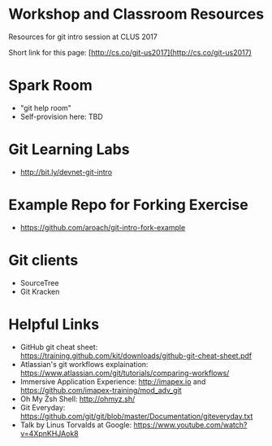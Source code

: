 #  Workshop and Classroom Resources
Resources for git intro session at CLUS 2017

Short link for this page: [http://cs.co/git-us2017](http://cs.co/git-us2017)

# Spark Room

* "git help room"
* Self-provision here: TBD

# Git Learning Labs

* http://bit.ly/devnet-git-intro

# Example Repo for Forking Exercise

* https://github.com/aroach/git-intro-fork-example

# Git clients

* SourceTree
* Git Kracken

# Helpful Links

* GitHub git cheat sheet: https://training.github.com/kit/downloads/github-git-cheat-sheet.pdf
* Atlassian's git workflows explaination: https://www.atlassian.com/git/tutorials/comparing-workflows/
* Immersive Application Experience: http://imapex.io and https://github.com/imapex-training/mod_adv_git
* Oh My Zsh Shell: http://ohmyz.sh/
* Git Everyday: https://github.com/git/git/blob/master/Documentation/giteveryday.txt
* Talk by Linus Torvalds at Google: https://www.youtube.com/watch?v=4XpnKHJAok8
